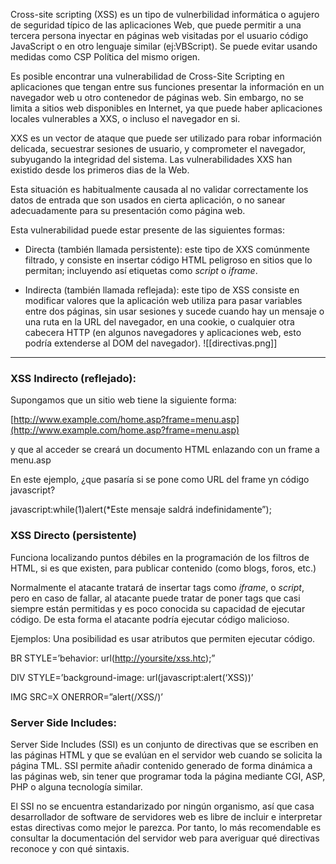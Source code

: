 Cross-site scripting (XSS) es un tipo de vulnerbilidad informática o agujero de seguridad típico de las aplicaciones Web, que puede permitir a una tercera persona inyectar en páginas web visitadas por el usuario código JavaScript o en otro lenguaje similar (ej:VBScript). Se puede evitar usando medidas como CSP Política del mismo origen.

Es posible encontrar una vulnerabilidad de Cross-Site Scripting en aplicaciones que tengan entre sus funciones presentar la información en un navegador web u otro contenedor de páginas web. Sin embargo, no se limita a sitios web disponibles en Internet, ya que puede haber aplicaciones locales vulnerables a XXS, o incluso el navegador en si.

XXS es un vector de ataque que puede ser utilizado para robar información delicada, secuestrar sesiones de usuario, y comprometer el navegador, subyugando la integridad del sistema. Las vulnerabilidades XXS han existido desde los primeros dias de la Web.

Esta situación es habitualmente causada al no validar correctamente los datos de entrada que son usados en cierta aplicación, o no sanear adecuadamente para su presentación como página web.

Esta vulnerabilidad puede estar presente de las siguientes formas:

-   Directa (también llamada persistente): este tipo de XXS comúnmente filtrado, y consiste en insertar código HTML peligroso en sitios que lo permitan; incluyendo así etiquetas como _script_ o _iframe_.
    
-   Indirecta (también llamada reflejada): este tipo de XSS consiste en modificar valores que la aplicación web utiliza para pasar variables entre dos páginas, sin usar sesiones y sucede cuando hay un mensaje o una ruta en la URL del navegador, en una cookie, o cualquier otra cabecera HTTP (en algunos navegadores y aplicaciones web, esto podría extenderse al DOM del navegador).
![[directivas.png]]
---
### XSS Indirecto (reflejado):

Supongamos que un sitio web tiene la siguiente forma:

[http://www.example.com/home.asp?frame=menu.asp](http://www.example.com/home.asp?frame=menu.asp)

y que al acceder se creará un documento HTML enlazando con un frame a menu.asp

En este ejemplo, ¿que pasaría si se pone como URL del frame yn código javascript?

javascript:while(1)alert(*Este mensaje saldrá indefinidamente”);

### XSS Directo (persistente)

Funciona localizando puntos débiles en la programación de los filtros de HTML, si es que existen, para publicar contenido (como blogs, foros, etc.)

Normalmente el atacante tratará de insertar tags como _iframe_, o _script_, pero en caso de fallar, al atacante puede tratar de poner tags que casi siempre están permitidas y es poco conocida su capacidad de ejecutar código. De esta forma el atacante podría ejecutar código malicioso.

Ejemplos: Una posibilidad es usar atributos que permiten ejecutar código.

BR STYLE=’behavior: url([http://yoursite/xss.htc](http://yoursite/xss.htc));”

DIV STYLE=’background-image: url(javascript:alert(‘XSS))’

IMG SRC=X ONERROR=”alert(/XSS/)’

### Server Side Includes:

Server Side Includes (SSI) es un conjunto de directivas que se escriben en las páginas HTML y que se evalúan en el servidor web cuando se solicita la página TML. SSI permite añadir contenido generado de forma dinámica a las páginas web, sin tener que programar toda la página mediante CGI, ASP, PHP o alguna tecnología similar.

El SSI no se encuentra estandarizado por ningún organismo, así que casa desarrollador de software de servidores web es libre de incluir e interpretar estas directivas como mejor le parezca. Por tanto, lo más recomendable es consultar la documentación del servidor web para averiguar qué directivas reconoce y con qué sintaxis.
